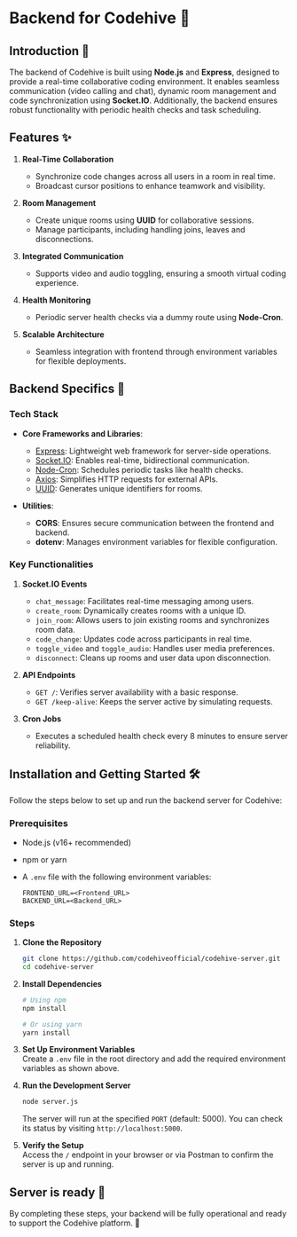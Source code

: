 # Backend for Codehive 🚀  

## Introduction 🌟  
The backend of Codehive is built using **Node.js** and **Express**, designed to provide a real-time collaborative coding environment. It enables seamless communication (video calling and chat), dynamic room management and code synchronization using **Socket.IO**. Additionally, the backend ensures robust functionality with periodic health checks and task scheduling.


## Features ✨  

1. **Real-Time Collaboration**  
   - Synchronize code changes across all users in a room in real time.  
   - Broadcast cursor positions to enhance teamwork and visibility.  

2. **Room Management**  
   - Create unique rooms using **UUID** for collaborative sessions.  
   - Manage participants, including handling joins, leaves and disconnections.  

3. **Integrated Communication**  
   - Supports video and audio toggling, ensuring a smooth virtual coding experience.  

4. **Health Monitoring**  
   - Periodic server health checks via a dummy route using **Node-Cron**.  

5. **Scalable Architecture**  
   - Seamless integration with frontend through environment variables for flexible deployments.  


## Backend Specifics 🔧  

### Tech Stack  

- **Core Frameworks and Libraries**:  
  - [Express](https://expressjs.com/): Lightweight web framework for server-side operations.  
  - [Socket.IO](https://socket.io/): Enables real-time, bidirectional communication.  
  - [Node-Cron](https://www.npmjs.com/package/node-cron): Schedules periodic tasks like health checks.  
  - [Axios](https://axios-http.com/): Simplifies HTTP requests for external APIs.  
  - [UUID](https://www.npmjs.com/package/uuid): Generates unique identifiers for rooms.  

- **Utilities**:  
  - **CORS**: Ensures secure communication between the frontend and backend.  
  - **dotenv**: Manages environment variables for flexible configuration.  

### Key Functionalities  

1. **Socket.IO Events**  
   - `chat_message`: Facilitates real-time messaging among users.  
   - `create_room`: Dynamically creates rooms with a unique ID.  
   - `join_room`: Allows users to join existing rooms and synchronizes room data.  
   - `code_change`: Updates code across participants in real time.  
   - `toggle_video` and `toggle_audio`: Handles user media preferences.  
   - `disconnect`: Cleans up rooms and user data upon disconnection.  

2. **API Endpoints**  
   - `GET /`: Verifies server availability with a basic response.  
   - `GET /keep-alive`: Keeps the server active by simulating requests.  

3. **Cron Jobs**  
   - Executes a scheduled health check every 8 minutes to ensure server reliability.  


## Installation and Getting Started 🛠️  

Follow the steps below to set up and run the backend server for Codehive:  

### Prerequisites  

- Node.js (v16+ recommended)  
- npm or yarn  
- A `.env` file with the following environment variables:

  ```env  
  FRONTEND_URL=<Frontend_URL>  
  BACKEND_URL=<Backend_URL>
  ```  

### Steps  

1. **Clone the Repository**  
   ```bash  
   git clone https://github.com/codehiveofficial/codehive-server.git
   cd codehive-server
   ```  

2. **Install Dependencies**  
   ```bash  
   # Using npm  
   npm install  

   # Or using yarn  
   yarn install  
   ```  

3. **Set Up Environment Variables**  
   Create a `.env` file in the root directory and add the required environment variables as shown above.  

4. **Run the Development Server**  
   ```bash  
   node server.js
   ```  
   The server will run at the specified `PORT` (default: 5000). You can check its status by visiting `http://localhost:5000`.  

5. **Verify the Setup**  
   Access the `/` endpoint in your browser or via Postman to confirm the server is up and running.  

## Server is ready 🤟
By completing these steps, your backend will be fully operational and ready to support the Codehive platform. 🚀
